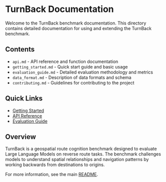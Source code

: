 # TurnBack Documentation

Welcome to the TurnBack benchmark documentation. This directory contains detailed documentation for using and extending the TurnBack benchmark.

## Contents

- `api.md` - API reference and function documentation
- `getting_started.md` - Quick start guide and basic usage
- `evaluation_guide.md` - Detailed evaluation methodology and metrics
- `data_format.md` - Description of data formats and schema
- `contributing.md` - Guidelines for contributing to the project

## Quick Links

- [Getting Started](getting_started.md)
- [API Reference](api.md)
- [Evaluation Guide](evaluation_guide.md)

## Overview

TurnBack is a geospatial route cognition benchmark designed to evaluate Large Language Models on reverse route tasks. The benchmark challenges models to understand spatial relationships and navigation patterns by working backwards from destinations to origins.

For more information, see the main [README](../README.md).